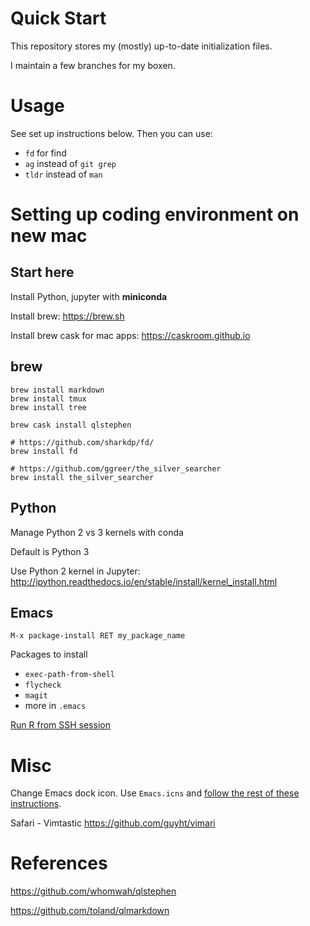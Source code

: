 Quick Start
===============================================================================
This repository stores my (mostly) up-to-date initialization files.

I maintain a few branches for my boxen.

# Usage

See set up instructions below. Then you can use:

  * `fd` for find
  * `ag` instead of `git grep`
  * `tldr` instead of `man`


# Setting up coding environment on new mac

## Start here

Install Python, jupyter with **miniconda**

Install brew: https://brew.sh

Install brew cask for mac apps: https://caskroom.github.io

## brew

	brew install markdown
	brew install tmux
	brew install tree
	
	brew cask install qlstephen

	# https://github.com/sharkdp/fd/
	brew install fd
	
	# https://github.com/ggreer/the_silver_searcher
	brew install the_silver_searcher


## Python

Manage Python 2 vs 3 kernels with conda

Default is Python 3

Use Python 2 kernel in Jupyter: http://ipython.readthedocs.io/en/stable/install/kernel_install.html


## Emacs

	M-x package-install RET my_package_name

Packages to install

  * `exec-path-from-shell`
  * `flycheck`
  * `magit`
  * more in `.emacs`
  
[Run R from SSH session](https://www.r-bloggers.com/run-a-remote-r-session-in-emacs-emacs-ess-r-ssh/)

# Misc

Change Emacs dock icon. Use `Emacs.icns` and
[follow the rest of these instructions](https://apple.stackexchange.com/a/276579).

Safari - Vimtastic https://github.com/guyht/vimari

# References

https://github.com/whomwah/qlstephen

https://github.com/toland/qlmarkdown
